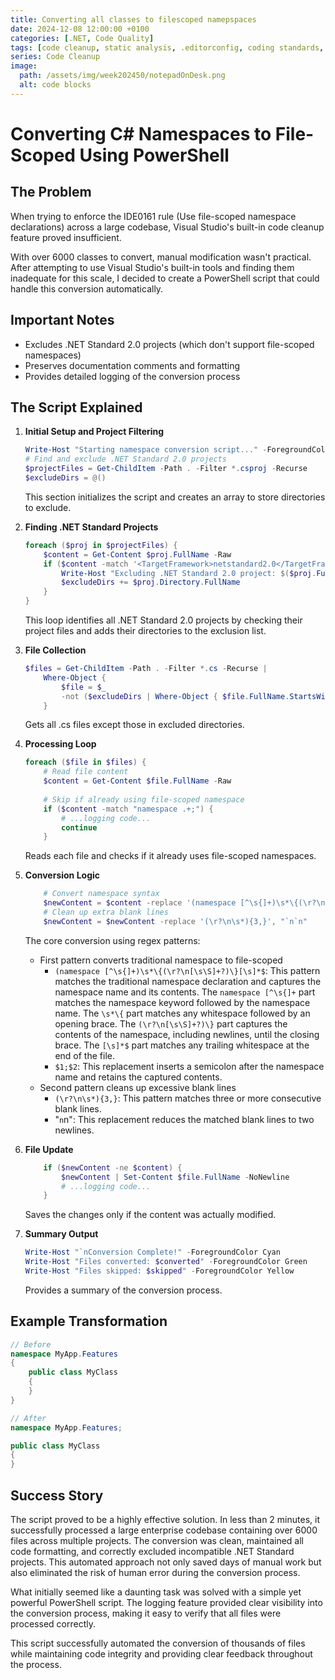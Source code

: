 ```yaml
---
title: Converting all classes to filescoped namepspaces
date: 2024-12-08 12:00:00 +0100
categories: [.NET, Code Quality]
tags: [code cleanup, static analysis, .editorconfig, coding standards, .NET]
series: Code Cleanup
image:
  path: /assets/img/week202450/notepadOnDesk.png
  alt: code blocks
---
```


# Converting C# Namespaces to File-Scoped Using PowerShell

## The Problem
When trying to enforce the IDE0161 rule (Use file-scoped namespace declarations) across a large codebase, Visual Studio's built-in code cleanup feature proved insufficient.

With over 6000 classes to convert, manual modification wasn't practical. After attempting to use Visual Studio's built-in tools and finding them inadequate for this scale, I decided to create a PowerShell script that could handle this conversion automatically.

## Important Notes
- Excludes .NET Standard 2.0 projects (which don't support file-scoped namespaces)
- Preserves documentation comments and formatting
- Provides detailed logging of the conversion process

## The Script Explained

1. **Initial Setup and Project Filtering**

    ```powershell
    Write-Host "Starting namespace conversion script..." -ForegroundColor Cyan
    # Find and exclude .NET Standard 2.0 projects
    $projectFiles = Get-ChildItem -Path . -Filter *.csproj -Recurse
    $excludeDirs = @()
    ```

    This section initializes the script and creates an array to store directories to exclude.

2. **Finding .NET Standard Projects**

    ```powershell
    foreach ($proj in $projectFiles) {
        $content = Get-Content $proj.FullName -Raw
        if ($content -match '<TargetFramework>netstandard2.0</TargetFramework>') {
            Write-Host "Excluding .NET Standard 2.0 project: $($proj.FullName)" -ForegroundColor Yellow
            $excludeDirs += $proj.Directory.FullName
        }
    }
    ```

    This loop identifies all .NET Standard 2.0 projects by checking their project files and adds their directories to the exclusion list.

3. **File Collection**

    ```powershell
    $files = Get-ChildItem -Path . -Filter *.cs -Recurse | 
        Where-Object { 
            $file = $_
            -not ($excludeDirs | Where-Object { $file.FullName.StartsWith($_) })
        }
    ```

    Gets all .cs files except those in excluded directories.

4. **Processing Loop**
    ```powershell
    foreach ($file in $files) {
        # Read file content
        $content = Get-Content $file.FullName -Raw
        
        # Skip if already using file-scoped namespace
        if ($content -match "namespace .+;") {
            # ...logging code...
            continue
        }
    ```
    Reads each file and checks if it already uses file-scoped namespaces.

5. **Conversion Logic**
    ```powershell
        # Convert namespace syntax
        $newContent = $content -replace '(namespace [^\s{]+)\s*\{(\r?\n[\s\S]+?)\}[\s]*$', '$1;$2'
        # Clean up extra blank lines
        $newContent = $newContent -replace '(\r?\n\s*){3,}', "`n`n"
    ```
    The core conversion using regex patterns:
    - First pattern converts traditional namespace to file-scoped
      - `(namespace [^\s{]+)\s*\{(\r?\n[\s\S]+?)\}[\s]*$`: This pattern matches the traditional namespace declaration and captures the namespace name and its contents. The `namespace [^\s{]+` part matches the namespace keyword followed by the namespace name. The `\s*\{` part matches any whitespace followed by an opening brace. The `(\r?\n[\s\S]+?)\}` part captures the contents of the namespace, including newlines, until the closing brace. The `[\s]*$` part matches any trailing whitespace at the end of the file.
      - `$1;$2`: This replacement inserts a semicolon after the namespace name and retains the captured contents.
    - Second pattern cleans up excessive blank lines
      - `(\r?\n\s*){3,}`: This pattern matches three or more consecutive blank lines.
      - "`n`n": This replacement reduces the matched blank lines to two newlines.

6. **File Update**
    ```powershell
        if ($newContent -ne $content) {
            $newContent | Set-Content $file.FullName -NoNewline
            # ...logging code...
        }
    ```
    Saves the changes only if the content was actually modified.

7. **Summary Output**
    ```powershell
    Write-Host "`nConversion Complete!" -ForegroundColor Cyan
    Write-Host "Files converted: $converted" -ForegroundColor Green
    Write-Host "Files skipped: $skipped" -ForegroundColor Yellow
    ```
    Provides a summary of the conversion process.

## Example Transformation
```csharp
// Before
namespace MyApp.Features
{
    public class MyClass
    {
    }
}

// After
namespace MyApp.Features;

public class MyClass
{
}
```

## Success Story
The script proved to be a highly effective solution. In less than 2 minutes, it successfully processed a large enterprise codebase containing over 6000 files across multiple projects. The conversion was clean, maintained all code formatting, and correctly excluded incompatible .NET Standard projects. This automated approach not only saved days of manual work but also eliminated the risk of human error during the conversion process.

What initially seemed like a daunting task was solved with a simple yet powerful PowerShell script. The logging feature provided clear visibility into the conversion process, making it easy to verify that all files were processed correctly.

This script successfully automated the conversion of thousands of files while maintaining code integrity and providing clear feedback throughout the process.
